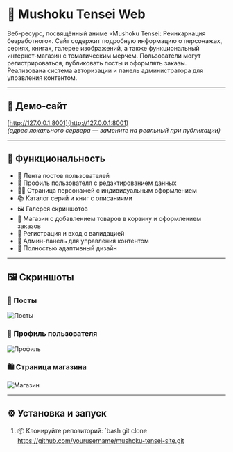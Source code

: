 # 🌟 Mushoku Tensei Web

Веб-ресурс, посвящённый аниме «Mushoku Tensei: Реинкарнация безработного». Сайт содержит подробную информацию о персонажах, сериях, книгах, галерее изображений, а также функциональный интернет-магазин с тематическим мерчем. Пользователи могут регистрироваться, публиковать посты и оформлять заказы. Реализована система авторизации и панель администратора для управления контентом.

---

## 🔗 Демо-сайт

[http://127.0.0.1:8001](http://127.0.0.1:8001)  
*(адрес локального сервера — замените на реальный при публикации)*

---

## 🧩 Функциональность

- 📝 Лента постов пользователей
- 👤 Профиль пользователя с редактированием данных
- 🧙‍♂️ Страница персонажей с индивидуальным оформлением
- 📚 Каталог серий и книг с описаниями
- 🖼️ Галерея скриншотов
- 🛒 Магазин с добавлением товаров в корзину и оформлением заказов
- 🔐 Регистрация и вход с валидацией
- 👑 Админ-панель для управления контентом
- 📱 Полностью адаптивный дизайн

---

## 🖼️ Скриншоты

### 📝 Посты
![Посты](https://sun9-63.userapi.com/s/v1/if2/KupQ0WaiJpCA4DsSy5uxFLXEL7Qb7ZUgELcLEZ9TjoLFcWeRdlWXbz4EuGfp43As7Nri1Im8KrCUZEj35uWv-VUU.jpg?quality=95&from=bu)

### 👤 Профиль пользователя
![Профиль](https://sun9-56.userapi.com/s/v1/if2/ThprA5t11gp-yPmTg48UwngD9EEJyvkU8Dvg7q3pqFzSHkLhIuUchaE6jjLIrMrIkgaZ3eo1WLv7_jArP_-B0-Et.jpg?quality=95&from=bu)

### 🛍 Страница магазина
![Магазин](https://sun9-56.userapi.com/s/v1/if2/PblDi-LWzCGSxrHhu4VVzH3acrIDozGn8bjQYuZ8VkeTbINMUSsJWhJNMtzOhyyK-swzWng74ytHTMdYMpxHaWnw.jpg?quality=95&from=bu)

---

## ⚙️ Установка и запуск

1. 📦 Клонируйте репозиторий:
`bash
git clone https://github.com/yourusername/mushoku-tensei-site.git
